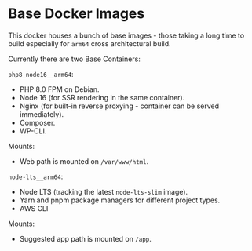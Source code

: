 # Base Docker Images

This docker houses a bunch of base images - those taking a long time to build especially for `arm64` cross architectural build.

Currently there are two Base Containers:

`php8_node16__arm64`:
- PHP 8.0 FPM on Debian.
- Node 16 (for SSR rendering in the same container).
- Nginx (for built-in reverse proxying - container can be served immediately).
- Composer.
- WP-CLI.

Mounts:
- Web path is mounted on `/var/www/html`.

`node-lts__arm64`:
- Node LTS (tracking the latest `node-lts-slim` image).
- Yarn and pnpm package managers for different project types.
- AWS CLI

Mounts:

- Suggested app path is mounted on `/app`.